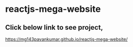 # reactjs-mega-website
## Click below link to see project,
https://mg143pavankumar.github.io/reactjs-mega-website/
